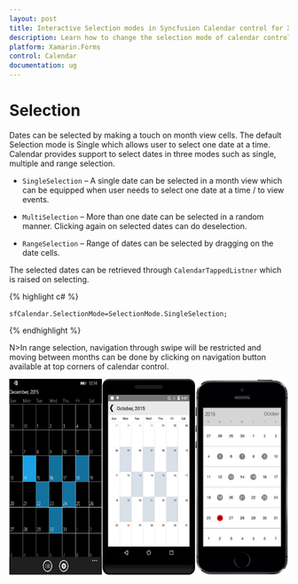 ```yaml
---
layout: post
title: Interactive Selection modes in Syncfusion Calendar control for Xamarin.Forms
description: Learn how to change the selection mode of calendar control
platform: Xamarin.Forms
control: Calendar
documentation: ug
---
```


# Selection

Dates can be selected by making a touch on month view cells. The default Selection mode is Single which allows user to select one date at a time. Calendar provides support to select dates in three modes such as single, multiple and range selection.

* `SingleSelection` – A single date can be selected in a month view which can be equipped when user needs to select one date at a time / to view events.

* `MultiSelection` – More than one date can be selected in a random manner. Clicking again on selected dates can do deselection.

* `RangeSelection` – Range of dates can be selected by dragging on the date cells.

The selected dates can be retrieved through `CalendarTappedListner` which is raised on selecting.

{% highlight c# %}
	
	sfCalendar.SelectionMode=SelectionMode.SingleSelection;
	
{% endhighlight %}

N>In range selection, navigation through swipe will be restricted and moving between months can be done by clicking on navigation button available at top corners of calendar control.

![](images/Selection.png)